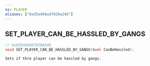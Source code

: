 ```yaml
---
ns: PLAYER
aliases: ["0xd5e460ad7020a246"]
---
```

## SET_PLAYER_CAN_BE_HASSLED_BY_GANGS

```c
// 0xD5E460AD7020A246
void SET_PLAYER_CAN_BE_HASSLED_BY_GANGS(bool CanBeHassled);
```

```
Sets if thre player can be hassled by gangs.
```
